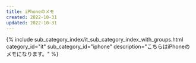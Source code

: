 ```yaml
---
title: iPhoneのメモ
created: 2022-10-31
updated: 2022-10-31
---
```

{% include sub_category_index/it_sub_category_index_with_groups.html
    category_id="it"
    sub_category_id="iphone"
    description="こちらはiPhoneのメモになります。" %}
